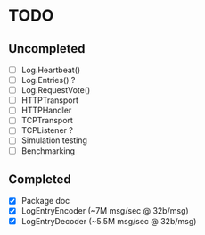 TODO
====

## Uncompleted

- [ ] Log.Heartbeat()
- [ ] Log.Entries() ?
- [ ] Log.RequestVote()
- [ ] HTTPTransport
- [ ] HTTPHandler
- [ ] TCPTransport
- [ ] TCPListener ?
- [ ] Simulation testing
- [ ] Benchmarking

## Completed

- [x] Package doc
- [x] LogEntryEncoder (~7M msg/sec @ 32b/msg)
- [x] LogEntryDecoder (~5.5M msg/sec @ 32b/msg)
